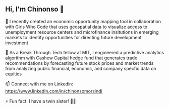 ## Hi, I'm Chinonso 👋

🔭 I recently created an economic opportunity mapping tool in collaboration with Girls Who Code that uses geospatial data to visualize access to unemployment resource centers and microfinance insitutions in emerging markets to identify opportunities for directing future development investment

🌱 As a Break Through Tech fellow at MIT, I engineered a predictive analytics algorithm with Cashew Capital hedge fund that generates trade recommendations by forecasting future stock prices and market trends from analyzing public financial, economic, and company specfic data on equities

📫 Connect with me on Linkedin: https://www.linkedin.com/in/chinonsomorsindi

⚡ Fun fact: I have a twin sister! 👭🏽

<!--
**ChinonsoM/ChinonsoM** is a ✨ _special_ ✨ repository because its `README.md` (this file) appears on your GitHub profile.
